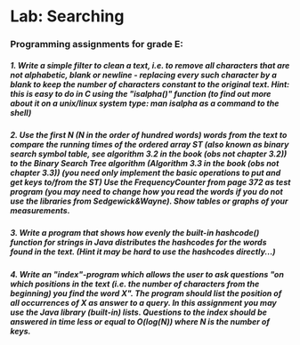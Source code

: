 # Lab: Searching

### Programming assignments for grade E:
##### 1. Write a simple filter to clean a text, i.e. to remove all characters that are not alphabetic, blank or newline - replacing every such character by a blank to keep the number of characters constant to the original text. Hint: this is easy to do in C using the "isalpha()" function (to find out more about it on a unix/linux system type: man isalpha as a command to the shell)

##### 2. Use the first N (N in the order of hundred words) words from the text to compare the running times of the ordered array ST (also known as binary search symbol table, see algorithm 3.2 in the book (obs not chapter 3.2)) to the Binary Search Tree algorithm (Algorithm 3.3 in the book (obs not chapter 3.3)) (you need only implement the basic operations to put and get keys to/from the ST) Use the FrequencyCounter from page 372 as test program (you may need to change how you read the words if you do not use the libraries from Sedgewick&Wayne). Show tables or graphs of your measurements.

##### 3. Write a program that shows how evenly the built-in hashcode() function for strings in Java distributes the hashcodes for the words found in the text. (Hint it may be hard to use the hashcodes directly...)

##### 4. Write an "index"-program which allows the user to ask questions "on which positions in the text (i.e. the number of characters from the beginning) you find the word X". The program should list the position of all occurrences of X as answer to a query. In this assignment you may use the Java library (built-in) lists. Questions to the index should be answered in time less or equal to O(log(N)) where N is the number of keys.
